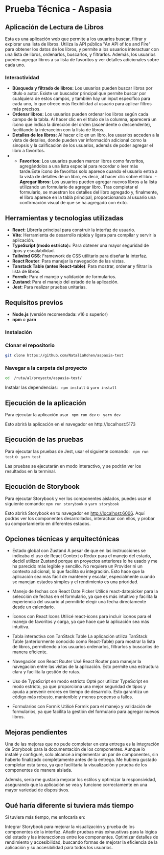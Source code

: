 # Prueba Técnica - Aspasia

## Aplicación de Lectura de Libros

Esta es una aplicación web que permite a los usuarios buscar, filtrar y explorar una lista de libros.
Utiliza la API pública "An API of Ice and Fire" para obtener los datos de los libros, y permite a los usuarios interactuar con una lista de libros, ordenarlos, buscarlos, y filtrarlos. Además, los usuarios pueden agregar libros a su lista de favoritos y ver detalles adicionales sobre cada uno.

### Interactividad

- **Búsqueda y filtrado de libros:** Los usuarios pueden buscar libros por título o autor. Existe un buscador principal que permite buscar por cualquiera de estos campos, y también hay un input específico para cada uno, lo que ofrece más flexibilidad al usuario para aplicar filtros más precisos.
- **Ordenar libros:** Los usuarios pueden ordenar los libros según cada campo de la tabla. Al hacer clic en el título de la columna, aparecerá un ícono que indica la dirección del orden (ascendente o descendente), facilitando la interacción con la lista de libros.
- **Detalles de los libros:** Al hacer clic en un libro, los usuarios acceden a la vista de detalles, donde pueden ver información adicional como la sinopsis y la calificación de los usuarios, además de poder agregar el libro a favoritos.
- - **Favoritos:** Los usuarios pueden marcar libros como favoritos, agregándolos a una lista especial para recordar o leer más tarde.Este ícono de favoritos solo aparece cuando el usuario entra a la vista de detalles de un libro, es decir, al hacer clic sobre el libro. -**Agregar libros:** Los usuarios pueden agregar nuevos libros a la lista utilizando un formulario de agregar libro. Tras completar el formulario, se muestran los detalles del libro agregado y, finalmente, el libro aparece en la tabla principal, proporcionando al usuario una confirmación visual de que se ha agregado con éxito.

## Herramientas y tecnologías utilizadas

- **React**: Librería principal para construir la interfaz de usuario.
- **Vite**: Herramienta de desarrollo rápida y ligera para compilar y servir la aplicación.
- **TypeScript (modo estricto):**: Para obtener una mayor seguridad de tipos y escalabilidad.
- **Tailwind CSS**: Framework de CSS utilitario para diseñar la interfaz.
- **React Router**: Para manejar la navegación de las vistas.
- **Tanstack Table (antes React-table)**: Para mostrar, ordenar y filtrar la lista de libros.
- **Formik**: Para el manejo y validación de formularios.
- **Zustand**: Para el manejo del estado de la aplicación.
- **Jest**: Para realizar pruebas unitarias.

## Requisitos previos

- **Node.js** (versión recomendada: v16 o superior)
- **npm** o **yarn**

### Instalación

### Clonar el repositorio

```bash
git clone https://github.com/NataliaKohen/aspasia-test
```

### Navegar a la carpeta del proyecto

```bash
cd  /ruta/al/proyecto/aspasia-test/
```

Instalar las dependencias:
` npm install` o `yarn install`

## Ejecución de la aplicación

Para ejecutar la aplicación usar
` npm run dev` o ` yarn dev`

Esto abrirá la aplicación en el navegador en http://localhost:5173

## Ejecución de las pruebas

Para ejecutar las pruebas de Jest, usar el siguiente comando:
` npm run test` o ` yarn test`

Las pruebas se ejecutarán en modo interactivo, y se podrán ver los resultados en la terminal.

## Ejecución de Storybook

Para ejecutar Storybook y ver los componentes aislados, puedes usar el siguiente comando:
`npm run storybook` o `yarn storybook`

Esto abrirá Storybook en tu navegador en [http://localhost:6006](http://localhost:6006).
Aquí podrás ver los componentes desarrollados, interactuar con ellos, y probar su comportamiento en diferentes estados.

## Opciones técnicas y arquitectónicas

- Estado global con Zustand
  A pesar de que en las instrucciones se indicaba el uso de React Context o Redux para el manejo del estado, decidí utilizar Zustand porque en proyectos anteriores lo he usado y me ha parecido más legible y sencillo. No requiere un Provider ni un contexto adicional, lo que facilita su integración. Esto hace que la aplicación sea más fácil de mantener y escalar, especialmente cuando se manejan estados simples y el rendimiento es una prioridad.

- Manejo de fechas con React Date Picker
  Utilicé react-datepicker para la selección de fechas en el formulario, ya que es más intuitivo y facilita la experiencia del usuario al permitirle elegir una fecha directamente desde un calendario.

- Íconos con React Icons
  Utilicé react-icons para incluir íconos para el manejo de favoritos y carga, ya que hace que la aplicación sea más intuitiva.

- Tabla interactiva con TanStack Table
  La aplicación utiliza TanStack Table (anteriormente conocido como React-Table) para mostrar la lista de libros, permitiendo a los usuarios ordenarlos, filtrarlos y buscarlos de manera eficiente.

- Navegación con React Router
  Usé React Router para manejar la navegación entre las vistas de la aplicación. Esto permite una estructura clara y facilita la gestión de rutas.

- Uso de TypeScript en modo estricto
  Opté por utilizar TypeScript en modo estricto, ya que proporciona una mejor seguridad de tipos y ayuda a prevenir errores en tiempo de desarrollo. Esto garantiza un código más robusto, mantenible y menos propenso a fallos.

- Formularios con Formik
  Utilicé Formik para el manejo y validación de formularios, ya que facilita la gestión del formulario para agregar nuevos libros.

## Mejoras pendientes

Una de las mejoras que no pude completar en esta entrega es la integración de Storybook para la documentación de los componentes. Aunque lo instalé y configuré, solo alcancé a implementar un par de componentes, sin haberlo finalizado completamente antes de la entrega. Me hubiera gustado completar esta tarea, ya que facilitaría la visualización y prueba de los componentes de manera aislada.

Además, sería me gustaría mejorar los estilos y optimizar la responsividad, asegurando que la aplicación se vea y funcione correctamente en una mayor variedad de dispositivos.

## Qué haría diferente si tuviera más tiempo

Si tuviera más tiempo, me enfocaría en:

Integrar Storybook para mejorar la visualización y prueba de los componentes de la interfaz.
Añadir pruebas más exhaustivas para la lógica del estado y las interacciones entre los componentes.
Optimizar detalles de rendimiento y accesibilidad, buscando formas de mejorar la eficiencia de la aplicación y su accesibilidad para todos los usuarios.
